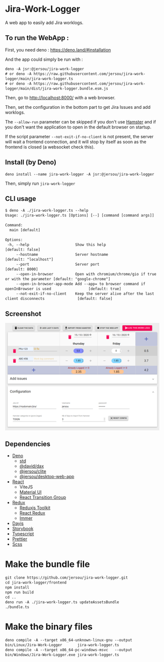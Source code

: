# Jira-Work-Logger

A web app to easily add Jira worklogs.

## To run the WebApp :

First, you need deno : https://deno.land/#installation

And the app could simply be run with :

```shell
deno -A jsr:@jersou/jira-work-logger
# or deno -A https://raw.githubusercontent.com/jersou/jira-work-logger/main/jira-work-logger.ts
# or deno -A https://raw.githubusercontent.com/jersou/jira-work-logger/main/dist/jira-work-logger.bundle.esm.js
```

Then, go to [http://localhost:8000/](http://localhost:8000/) with a web browser.

Then, set the configuration in the bottom part to get Jira Issues and add
worklogs.

The `--allow-run` parameter can be skipped if you don't use
[Hamster](https://github.com/projecthamster/hamster) and if you don't want the
application to open in the default browser on startup.

If the script parameter `--not-exit-if-no-client` is not present, the server will wait a
frontend connection, and it will stop by itself as soon as the frontend is
closed (a websocket check this).

## Install (by Deno)

```
deno install --name jira-work-logger -A jsr:@jersou/jira-work-logger
```

Then, simply run `jira-work-logger`

## CLI usage

```shell
$ deno -A ./jira-work-logger.ts --help              
Usage: ./jira-work-logger.ts [Options] [--] [command [command args]]

Command:
  main [default]

Options:
 -h, --help                     Show this help                                                        [default: false]
     --hostname                 Server hostname                                                 [default: "localhost"]
     --port                     Server port                                                            [default: 8000]
     --open-in-browser          Open with chromium/chrome/gio if true or with the parameter [default: "google-chrome"]
     --open-in-browser-app-mode Add --app= to browser command if openInBrowser is used                 [default: true]
     --not-exit-if-no-client    Keep the server alive after the last client disconnects               [default: false]
```

## Screenshot

![screenshot](screenshot.png)

## Dependencies

- [Deno](https://deno.land/)
  - [std](https://jsr.io/@std)
  - [@david/dax](https://jsr.io/@david/dax)
  - [@jersou/clite](https://jsr.io/@jersou/clite)
  - [@jersou/desktop-web-app](https://jsr.io/@jersou/desktop-web-app)
- [React](https://www.reactjs.org/)
  - ViteJS
  - [Material UI](https://material-ui.com/)
  - [React Transition Group](https://github.com/reactjs/react-transition-group)
- [Redux](https://redux.js.org/)
  - [Reduxjs Toolkit](https://redux-toolkit.js.org/)
  - [React Redux](https://react-redux.js.org/)
  - [Immer](https://immerjs.github.io/immer/docs/introduction)
- [Dayjs](https://github.com/iamkun/dayjs)
- [Storybook](https://storybook.js.org/)
- [Typescript](https://www.typescriptlang.org/)
- [Prettier](https://prettier.io/)
- [Scss](https://sass-lang.com/)

# Make the bundle file

```
git clone https://github.com/jersou/jira-work-logger.git
cd jira-work-logger/frontend
npm install
npm run build
cd ..
deno run -A ./jira-work-logger.ts updateAssetsBundle
./bundle.ts
```

# Make the binary files

```
deno compile -A --target x86_64-unknown-linux-gnu --output bin/Linux/Jira-Work-Logger       jira-work-logger.ts
deno compile -A --target x86_64-pc-windows-msvc   --output bin/Windows/Jira-Work-Logger.exe jira-work-logger.ts
```
